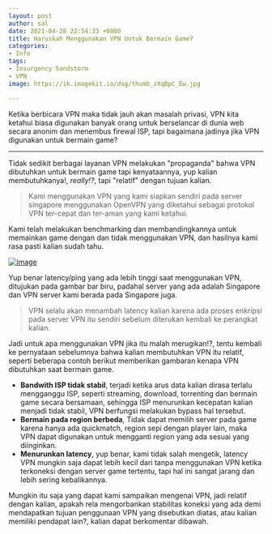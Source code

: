 ```yaml
---
layout: post
author: sal
date: 2021-04-28 22:54:33 +0800
title: Haruskah Menggunakan VPN Untuk Bermain Game?
categories:
- Info
tags:
- Insurgency Sandstorm
- VPN
image: https://ik.imagekit.io/dsg/thumb_zXqBpC_Ew.jpg

---
```

Ketika berbicara VPN maka tidak jauh akan masalah privasi, VPN kita ketahui biasa digunakan banyak orang untuk berselancar di dunia web secara anonim dan menembus firewal ISP, tapi bagaimana jadinya jika VPN digunakan untuk bermain game?

***

Tidak sedikit berbagai layanan VPN melakukan "propaganda" bahwa VPN dibutuhkan untuk bermain game tapi kenyataannya, yup kalian membutuhkanya!, _really!?_, tapi "relatif" dengan tujuan kalian.

> Kami menggunakan VPN yang kami siapkan sendiri pada server singapore menggunakan OpenVPN yang diketahui sebagai protokol VPN ter-cepat dan ter-aman yang kami ketahui.

Kami telah melakukan benchmarking dan membandingkannya untuk memainkan game dengan dan tidak menggunakan VPN, dan hasilnya kami rasa pasti kalian sudah tahu.

<a href="https://ik.imagekit.io/dsg/benchmark_JQJ1Y557z.jpg" class="glightbox">
<img src="https://ik.imagekit.io/dsg/benchmark_JQJ1Y557z.jpg" alt="image" />
</a>

Yup benar latency/ping yang ada lebih tinggi saat menggunakan VPN, ditujukan pada gambar bar biru, padahal server yang ada adalah Singapore dan VPN server kami berada pada Singapore juga.

> VPN selalu akan menambah latency kalian karena ada proses enkripsi pada server VPN itu sendiri sebelum diterukan kembali ke perangkat kalian.

Jadi untuk apa menggunakan VPN jika itu malah merugikan!?, tentu kembali ke pernyataan sebelumnya bahwa kalian membutuhkan VPN itu relatif, seperti beberapa contoh berikut memberikan gambaran kenapa VPN dibutuhkan saat bermain game.

* **Bandwith ISP tidak stabil**, terjadi ketika arus data kalian dirasa terlalu mengganggu ISP, seperti streaming, download, torrenting dan bermain game secara bersamaan, sehingga ISP menurunkan kecepatan kalian menjadi tidak stabil, VPN berfungsi melakukan bypass hal tersebut.
* **Bermain pada region berbeda**, Tidak dapat memilih server pada game karena hanya ada quickmatch, region sepi dengan player lain, maka VPN dapat digunakan untuk mengganti region yang ada sesuai yang diinginkan.
* **Menurunkan latency**, yup benar, kami tidak salah mengetik, latency VPN mungkin saja dapat lebih kecil dari tanpa menggunakan VPN ketika terkoneksi dengan server game tertentu, tapi hal ini sangat jarang dan lebih sering kebalikannya.

Mungkin itu saja yang dapat kami sampaikan mengenai VPN, jadi relatif dengan kalian, apakah rela mengorbankan stabilitas koneksi yang ada demi mendapatkan tujuan penggunaan VPN yang disebutkan diatas, atau kalian memiliki pendapat lain?, kalian dapat berkomentar dibawah.